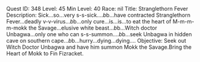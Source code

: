 Quest ID: 348
Level: 45
Min Level: 40
Race: nil
Title: Stranglethorn Fever
Description: Sick...so...very s-s-sick....$b$b...have contracted Stranglethorn Fever...deadly v-v-virus...$b$b...only cure...is...is...to eat the heart of M-m-m-m-mokk the Savage...elusive white beast...$b$b...Witch doctor Unbagwa...only one who can s-s-summon....$b$b...seek Unbagwa in hidden cave on southern cape...$b$b...hurry...dying...dying....
Objective: Seek out Witch Doctor Unbagwa and have him summon Mokk the Savage.Bring the Heart of Mokk to Fin Fizracket.
